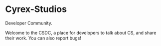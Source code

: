# Cyrex-Studios
Developer Community.

Welcome to the CSDC, a place for developers to talk about CS, and share their work. You can also report bugs!
